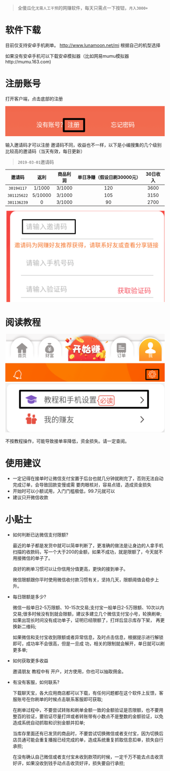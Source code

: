 > 全傻瓜化`无需人工干预`的网赚软件，每天只需点一下按钮，`月入3000+`

# 软件下载
目前仅支持安卓手机刷单。
http://www.lunamoon.net/mi 根据自己的机型选择

如果没有安卓手机可以下载安卓模拟器（比如网易mumu模拟器http://mumu.163.com)

# 注册账号
打开客户端，点击底部的注册

![](imgs/01.png)

输入邀请码才可以注册
邀请码不同，收益也不一样，以下是小编搜集的几个级别比较高的邀请码（当天有效，每日更新）

> `2019-03-01`邀请码

|邀请码|返利|商品利润|单日净赚（假设日刷30000元）|30日收入|
|:---:|:---:|:-------:|:-----------------------:|:--------:|
|`30194117`|1/1000|3/1000|120|3600|
|`301125622`|5/10000|3/1000|105|3150|
|`301136239`|0|3/1000|90|2700|

![](imgs/02.png)

# 阅读教程

![](imgs/03.png)
![](imgs/04.png)
![](imgs/05.png)

不按教程操作，可能导致接单率降低，资金损失。请一定查阅。

# 使用建议
- 一定记得在接单时让微信支付宝置于后台也就几分钟就刷完了，否则无法自动完成订单，会导致回款变慢或需 要肉眼核对，容易点错，造成资金损失
- 开始时可以小额试用，入门门槛极低，99.7元就可以
- 建议只开微信收款

# 小贴士

- 如何判断已达微信支付限额?

    最近的单子都是发货中就可以简单判断了，更准确的做法是让身边的人拿手机扫描的收款码，写一个大于200的金额，如果不成功，就是限额了，今天就不用接微信的单子了。

    良好的刷单习惯可以让你信用分值更高，更快的接到单子。

    微信限额跟你平时使用微信收付款习惯有关，坚持几天，限额阈值会稳步上升。

- 每日限额是多少?

    微信一般单日2-5万限额、10-15次交易;支付宝一般单日2-5万限额、10次以内交易;很多时候没有到就会限额，建议多建立几个微信支付宝小号，轮换刷单;如果出现长时间没有成功单子，证明已经限额了，打烊后显示库存下架， 再更换新二维码;

    如果微信和支付宝收到限额或者异常信息，及时点击信息，根据提示进行解锁即可，成功率不会很高，但是一旦成
功，相关的限制就会解开，单日就可以刷更多单;

                      
- 如何获取更多收益

    邀请朋友 教程中有 开户，对方使用，你也可以抽取佣金。

- 有没有客服，如何联系?

    下载聊天宝，各大应用商店都可以下载，有任何问题都在这个软件上反馈，客服账号在你刷单的时候点击联系客服即可获取; 

    在刷单过程中，不要尝试转账和刷单金额一致的金额验证是否限额，也不要用整百的验证，要验证尽量打烊或者转账带有小数点不是整数的金额验证，以免造成系统自动抓取和识别金额并扣单;

    当库存里面还有已发货的商品时，不要尝试切换微信或者支付宝，因为切换后店员通可能会重复播报已经完成的单，造成系统重复抓取信息扣单，损失自行承担;

    在没有确认自己微信或者支付宝未收到款项的时候，一定千万不能去点击收货好评，如果没收到钱手动点击收货好评，损失要自行承担;